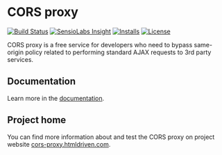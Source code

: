 # CORS proxy

[![Build Status](https://travis-ci.org/htmldriven/cors-proxy.svg?branch=master)](https://travis-ci.org/htmldriven/cors-proxy)
[![SensioLabs Insight](https://img.shields.io/sensiolabs/i/edb8e93a-2918-41e7-8667-7bf2dfe3b492.svg)](https://insight.sensiolabs.com/projects/edb8e93a-2918-41e7-8667-7bf2dfe3b492)
[![Installs](https://img.shields.io/packagist/dt/htmldriven/cors-proxy.svg)](https://packagist.org/packages/htmldriven/cors-proxy)
[![License](https://img.shields.io/packagist/l/htmldriven/cors-proxy.svg)](https://packagist.org/packages/htmldriven/cors-proxy)

CORS proxy is a free service for developers who need to bypass same-origin policy related to performing standard AJAX requests to 3rd party services.

## Documentation

Learn more in the [documentation](./blob/master/docs/en/index.md).

## Project home

You can find more information about and test the CORS proxy on project website [cors-proxy.htmldriven.com](http://cors-proxy.htmldriven.com).

